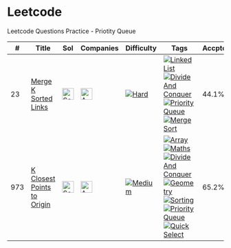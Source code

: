 # Leetcode
Leetcode Questions Practice - Priotity Queue

|#|Title|Sol|Companies|Difficulty|Tags|Accptce|Likes|
| - | - | - | - | - |  - | - | - |
|23|[Merge K Sorted Links](https://leetcode.com/problems/merge-k-sorted-lists/)|[<img src="https://edent.github.io/SuperTinyIcons/images/svg/github.svg" width="27" title="Solution" />](https://github.com/yvrakesh/Leetcode/tree/main/code/0023-Merge-K-Sorted-Lists)|[<img src="https://edent.github.io/SuperTinyIcons/images/svg/amazon.svg" width="27" title="Amazon" />](https://github.com/yvrakesh/Leetcode/tree/main/company/Amazon)|[![Hard](https://img.shields.io/badge/-Hard-red)](https://github.com/yvrakesh/Leetcode/tree/main/difficulty/Hard)|[![Linked List](https://img.shields.io/badge/-Linked%20List-blue)](https://github.com/yvrakesh/Leetcode/tree/main/tag/Linked-List) [![Divide And Conquer](https://img.shields.io/badge/-Divide%20And%20Conquer-blue)](https://github.com/yvrakesh/Leetcode/tree/main/tag/Divide-and-Conquer) [![Priority Queue](https://img.shields.io/badge/-Priority%20Queue-blue)](https://github.com/yvrakesh/Leetcode/tree/main/tag/Priority-Queue) [![Merge Sort](https://img.shields.io/badge/-Merge%20Sort-blue)](https://github.com/yvrakesh/Leetcode/tree/main/tag/Merge-Sort)|44.1%|95.6%|
|973|[K Closest Points to Origin](https://leetcode.com/problems/k-closest-points-to-origin/)|[<img src="https://edent.github.io/SuperTinyIcons/images/svg/github.svg" width="27" title="Solution" />](https://github.com/yvrakesh/Leetcode/tree/main/code/0973-K-Closest-Points-To-Origin)|[<img src="https://edent.github.io/SuperTinyIcons/images/svg/amazon.svg" width="27" title="Amazon" />](https://github.com/yvrakesh/Leetcode/tree/main/company/Amazon)|[![Medium](https://img.shields.io/badge/-Medium-orange)](https://github.com/yvrakesh/Leetcode/tree/main/difficulty/Medium)|[![Array](https://img.shields.io/badge/-Array-blue)](https://github.com/yvrakesh/Leetcode/tree/main/tag/Array) [![Maths](https://img.shields.io/badge/-Maths-blue)](https://github.com/yvrakesh/Leetcode/tree/main/tag/Maths) [![Divide And Conquer](https://img.shields.io/badge/-Divide%20And%20Conquer-blue)](https://github.com/yvrakesh/Leetcode/tree/main/tag/Divide-and-Conquer) [![Geometry](https://img.shields.io/badge/-Geometry-blue)](https://github.com/yvrakesh/Leetcode/tree/main/tag/Geometry) [![Sorting](https://img.shields.io/badge/-Sorting-blue)](https://github.com/yvrakesh/Leetcode/tree/main/tag/Sorting) [![Priority Queue](https://img.shields.io/badge/-Priority%20Queue-blue)](https://github.com/yvrakesh/Leetcode/tree/main/tag/Priority-Queue) [![Quick Select](https://img.shields.io/badge/-Quick%20Select-blue)](https://github.com/yvrakesh/Leetcode/tree/main/tag/Quick-Select)|65.2%|95.4%|